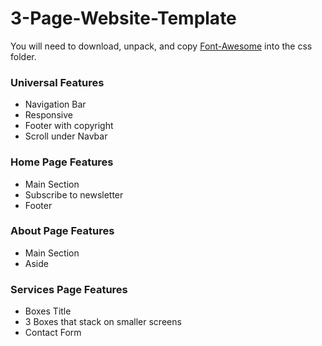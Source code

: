 # 3-Page-Website-Template
You will need to download, unpack, and copy [Font-Awesome](https://fontawesome.com/v4.7.0/get-started/) into the css folder. 

### Universal Features
* Navigation Bar
* Responsive
* Footer with copyright
* Scroll under Navbar
### Home Page Features
* Main Section
* Subscribe to newsletter 
* Footer
### About Page Features
* Main Section
* Aside
### Services Page Features
* Boxes Title
* 3 Boxes that stack on smaller screens
* Contact Form 

